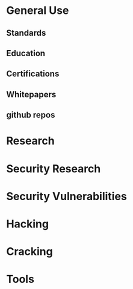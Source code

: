 

# General Use

## Standards



## Education

## Certifications




## Whitepapers


## github repos

##




# Research





# Security Research





# Security Vulnerabilities







# Hacking





# Cracking



# Tools
